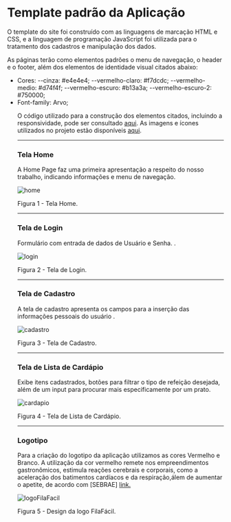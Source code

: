 # Template padrão da Aplicação

O template do site foi construído com as linguagens de marcação HTML e CSS, e a linguagem de programação JavaScript foi utilizada para o tratamento dos cadastros e manipulação dos dados.

As páginas terão como elementos padrões o menu de navegação, o header e o footer, além dos elementos de identidade visual citados abaixo:

<ul>
<li>Cores:
  --cinza: #e4e4e4;
  --vermelho-claro: #f7dcdc;
  --vermelho-medio: #d74f4f;
  --vermelho-escuro: #b13a3a;
  --vermelho-escuro-2: #750000;
  
</li>
<li>Font-family: Arvo;
</li>

O código utilizado para a construção dos elementos citados, incluindo a responsividade, pode ser consultado <a href="https://github.com/ICEI-PUC-Minas-PMV-ADS/pmv-ads-2024-1-e1-proj-web-t4-pmv-ads-2024-1-e1-proj-fila-facil/tree/main/src">aqui</a>. As imagens e ícones utilizados no projeto estão disponíveis <a href="https://github.com/ICEI-PUC-Minas-PMV-ADS/pmv-ads-2024-1-e1-proj-web-t4-pmv-ads-2024-1-e1-proj-fila-facil/tree/main/src/assets/img">aqui</a>.

<hr>

<h3><b>Tela Home</b></h3>
<p>A Home Page faz uma primeira apresentação a respeito do nosso trabalho, indicando informações e menu de navegação.</p>

![home](https://github.com/thiagocosta70/Teste-Git/assets/164437300/91112f43-08f0-45f4-9fcc-fb9e21b663a8)

  <figcaption> Figura 1 - Tela Home.
</figure> 

<hr>

<h3><b>Tela de Login</b></h3>
<p>Formulário com entrada de dados de Usuário e Senha. .</p>
 
  ![login](https://github.com/thiagocosta70/Teste-Git/assets/164437300/34617fb3-d06b-4d6a-9981-4994633b989c)


  <figcaption> Figura 2 - Tela de Login.
</figure> 

<hr>
<h3><b>Tela de Cadastro</b></h3>
<p>A tela de cadastro apresenta os campos para a inserção das informações pessoais do usuário .</p>
 
  ![cadastro](https://github.com/thiagocosta70/Teste-Git/assets/164437300/c3029adc-4af7-4338-95f8-6d75d28842e6)

  <figcaption> Figura 3 - Tela de Cadastro.
</figure> 

<hr>

<h3><b>Tela de Lista de Cardápio</b></h3>
<p>Exibe itens cadastrados, botões para filtrar o tipo de refeição desejada, além de um input para procurar mais especificamente por um prato.</p>

![cardapio](https://github.com/thiagocosta70/Teste-Git/assets/164437300/5a84cd68-baa7-4950-ae2f-c60b0aa8053d)


  <figcaption>Figura 4 - Tela de Lista de Cardápio.
</figure> 

<hr>
  
<h3><b>Logotipo</b></h3>
<p>Para a criação do logotipo da aplicação utilizamos as cores Vermelho e Branco. A utilização da cor vermelho remete nos empreendimentos gastronômicos, estimula reações cerebrais e corporais, como a aceleração dos batimentos cardíacos e da respiração,álem de aumentar o apetite, de acordo com [SEBRAE] <a href="https://sebrae.com.br/sites/PortalSebrae/artigos/cores-que-estimulam-a-fome-saiba-como-usar-no-seu-restaurante,b2c3425ef7156810VgnVCM1000001b00320aRCRD">link.</a>
  
![logoFilaFacil](https://github.com/thiagocosta70/Teste-Git/assets/164437300/135e6e72-d79b-429f-92d0-ef37be533957)


Figura 5 - Design da logo FilaFácil.

